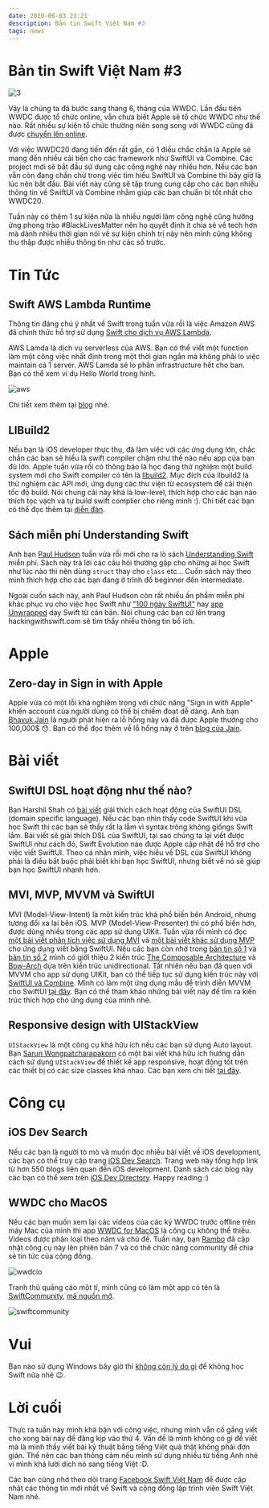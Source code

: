 ```yaml
---
date: 2020-06-03 23:21
description: Bản tin Swift Việt Nam #3
tags: news
---
```


# Bản tin Swift Việt Nam #3

![3](https://raw.githubusercontent.com/SwiftVietnam/SwiftVietnam/master/Output/Images/swiftvietnam/swiftvietnam_3.png)

Vậy là chúng ta đã bước sang tháng 6, tháng của WWDC. Lần đầu tiên WWDC được tổ chức online, vẫn chưa biết Apple sẽ tổ chức WWDC như thế nào. Rất nhiều sự kiện tổ chức thường niên song song với WWDC cũng đã được [chuyển lên online](https://twitter.com/subdigital/status/1265724374642024448).

Với việc WWDC20 đang tiến đến rất gần, có 1 điều chắc chắn là Apple sẽ mang đến nhiều cải tiến cho các framework như SwiftUI và Combine. Các project mới sẽ bắt đầu sử dụng các công nghệ này nhiều hơn. Nếu các bạn vẫn còn đang chần chừ trong việc tìm hiểu SwiftUI và Combine thì bây giờ là lúc nên bắt đầu. Bài viết này cũng sẽ tập trung cung cấp cho các bạn nhiều thông tin về SwiftUI và Combine nhằm giúp các bạn chuẩn bị tốt nhất cho WWDC20.

Tuần này có thêm 1 sự kiện nữa là nhiều người làm công nghệ cũng hưởng ứng phong trào #BlackLivesMatter nên họ quyết định ít chia sẻ về tech hơn mà dành nhiều thời gian nói về sự kiện chính trị này nên mình cũng không thu thập được nhiều thông tin như các số trước.

# Tin Tức

## Swift AWS Lambda Runtime

Thông tin đáng chú ý nhất về Swift trong tuần vừa rồi là việc Amazon AWS đã chính thức hỗ trợ sử dụng [Swift cho dịch vụ AWS Lambda](https://github.com/swift-server/swift-aws-lambda-runtime/).

AWS Lamda là dịch vụ serverless của AWS. Bạn có thể viết một function làm một công việc nhất định trong một thời gian ngắn mà không phải lo việc maintain cả 1 server. AWS Lamda sẽ lo phần infrastructure hết cho ban.  
Bạn có thể xem ví dụ Hello World trong hình. 

![aws](https://raw.githubusercontent.com/SwiftVietnam/SwiftVietnam/master/Output/Images/swiftvietnam/awslambda.png)

Chi tiết xem thêm tại [blog](https://swift.org/blog/aws-lambda-runtime/) nhé.

## LlBuild2

Nếu bạn là iOS developer thực thụ, đã làm việc với các ứng dụng lớn, chắc chắn các bạn sẽ hiểu là swift compiler chậm như thế nào nếu app của bạn đủ lớn. Apple tuần vừa rồi có thông báo là học đang thử nghiệm một build system mới cho Swift compiler có tên là [llbuild2](https://forums.swift.org/t/llbuild2/36896). Mục đích của llbuild2 là thử nghiệm các API mới, ứng dụng các thư viện từ ecosystem để cải thiện tốc độ build. Nói chung cái này khá là low-level, thích hợp cho các bạn nào thích tọc vạch và tự build swift complier cho riêng mình :). Chi tiết các bạn có thể đọc thêm tại [diễn đàn](https://forums.swift.org/t/llbuild2/36896).

## Sách miễn phí Understanding Swift

Anh bạn [Paul Hudson](https://www.hackingwithswift.com/) tuần vừa rồi mới cho ra lò sách [Understanding Swift](https://www.hackingwithswift.com/) miễn phí. Sách này trả lời các câu hỏi thường gặp cho những ai học Swift như lúc nào thì nên dùng `struct` thay cho `class` etc... Cuốn sách này theo mình thích hợp cho các bạn đang ở trình đồ beginner đến intermediate. 

Ngoài cuốn sách này, anh Paul Hudson còn rất nhiều ấn phẩm miễn phí khác phục vụ cho việc học Swift như ["100 ngày SwiftUI"](https://www.hackingwithswift.com/100/swiftui) hay [app Unwrapped](https://apps.apple.com/us/app/unwrap/id1440611372) dạy Swift từ căn bản. Nói chung các bạn cứ lên trang hackingwithswift.com sẽ tìm thấy nhiều thông tin bổ ích.

# Apple

## Zero-day in Sign in with Apple

Apple vừa có một lỗi khá nghiêm trọng với chức năng "Sign in with Apple" khiến account của người dùng có thể bị chiếm đoạt dễ dàng. Anh bạn [Bhavuk Jain](https://bhavukjain.com/about/) là người phát hiện ra lỗ hổng này và đã được Apple thưởng cho 100,000$ 😯. Bạn có thể đọc thêm về lỗ hổng này ở trên [blog của Jain](https://bhavukjain.com/blog/2020/05/30/zeroday-signin-with-apple/).

# Bài viết

## SwiftUI DSL hoạt động như thế nào?

Bạn Harshil Shah có [bài viết](https://harshil.net/blog/swiftui-dsl-function-builders) giải thích cách hoạt động của SwiftUI DSL (domain specific language). Nếu các bạn nhìn thấy code SwiftUI khi vừa học Swift thì các bạn sẽ thấy rất lạ lẫm vì syntax trông không giốngs Swift lắm. Bài viết sẽ giải thích DSL của SwiftUI, tại sao chúng ta lại viết được SwiftUI như cách đó, Swift Evolution nào được Apple cập nhật để hỗ trợ cho việc viết SwiftUI. Theo cá nhân mình, việc hiểu về DSL của SwiftUI không phải là điều bắt buộc phải biết khi bạn học SwiftUI, nhưng biết về nó sẽ giúp bạn học SwiftUI nhanh hơn.

## MVI, MVP, MVVM và SwiftUI

MVI (Model-View-Intent) là một kiến trúc khá phổ biến bên Android, nhưng tương đối xa lại bên iOS. MVP (Model-View-Presenter) thì có phổ biến hơn, được dùng nhiều trong các app sử dung UIKit. Tuần vừa rồi mình có đọc[ một bài viết phân tích việc sử dụng MVI](https://medium.com/better-programming/mvi-architecture-for-swiftui-apps-cff44428394) và [một bài viết khác sử dụng MVP](https://lascorbe.com/posts/2020-04-27-MVPCoordinators-SwiftUI-part1/) cho ứng dụng viết bằng SwiftUI. Nếu các bạn còn nhớ trong [bản tin số 1](https://swiftvietnam.com/posts/2020-05-20_ban_tin_swift_vietnam_so_1/) và [bản tin số 2](https://swiftvietnam.com/posts/2020-05-27_ban_tin_swift_vietnam_so_2/) mình có giới thiệu 2 kiến trúc [The Composable Architecture](https://github.com/pointfreeco/swift-composable-architecture) và [Bow-Arch](https://arch.bow-swift.io/) dựa trên kiến trúc unidirectional. Tất nhiên nếu bạn đã quen với MVVM cho app sử dụng UIKit, bạn có thể tiếp tục sử dụng kiến trúc này với [SwiftUI và Combine](https://medium.com/flawless-app-stories/mvvm-in-swiftui-8a2e9cc2964a). Mình có làm một ứng dụng mẫu để trình diễn MVVM cho SwiftUI [tại đây](https://github.com/antranapp/PixabaySwiftUICombine). Bạn có thể tham khảo những bài viết này để tìm ra kiến trúc thích hợp cho ứng dụng của mình nhé.

## Responsive design with UIStackView

`UIStackView` là một công cụ khá hữu ích nếu các bạn sử dụng Auto layout. Bạn [Sarun Wongpatcharapakorn](https://sarunw.com/) có một bài viết khá hữu ích hướng dẫn cách sử dụng `UIStackView` để thiết kế app responsive, hoạt động tốt trên các thiết bị có các size classes khá nhau. Các bạn xem chi tiết [tại đây](https://sarunw.com/posts/responsive-design-with-uistackview).

# Công cụ

## iOS Dev Search

Nếu các bạn là người tò mò và muốn đọc nhiều bài viết về iOS development, các bạn có thể truy cập trang [iOS Dev Search](https://iosdevsearch.com/). Trang web này tổng hợp link từ hơn 550 blogs liên quan đến iOS development. Danh sách các blog này các bạn có thể xem trên [iOS Dev Directory](https://iosdevdirectory.com/). Happy reading :)

## WWDC cho MacOS

Nếu các bạn muốn xem lại các videos của các kỳ WWDC trước offline trên máy Mac của mình thì app [WWDC for MacOS](https://wwdc.io/) là công cụ không thể thiếu. Videos được phân loại theo năm và chủ đề. Tuần này, bạn [Rambo](https://rambo.codes/) đã cập nhật công cụ này lên phiên bản 7 và có thê chức năng community để chia sẻ tin tức của cộng đồng. 

![wwdcio](https://raw.githubusercontent.com/SwiftVietnam/SwiftVietnam/master/Output/Images/swiftvietnam/wwdcio.png)

Tranh thủ quảng cáo một tí, mình cũng có làm một app có tên là [SwiftCommunity](https://swiftcommunity.app/), [mã nguồn mở](https://github.com/superarcswift/SwiftCommunity). 

![swiftcommunity](https://raw.githubusercontent.com/SwiftVietnam/SwiftVietnam/master/Output/Images/swiftvietnam/swiftcommunity.png)

# Vui

Bạn nào sử dụng Windows bây giờ thì [không còn lý do gì](https://twitter.com/daniel_duan/status/1266052118462394368) để không học Swift nữa nhé 😉.

# Lời cuối

Thực ra tuần này mình khá bận với công việc, nhưng mình vẫn cố gắng viết cho xong bài này để đăng kịp vào thứ 4. Vấn đề là mình không có gì để viết mà là mình thấy viết bài kỹ thuật bằng tiếng Việt quả thật không phải đơn giản. Thế nên các bạn thông cảm nếu mình sử dụng nhiều từ tiếng Anh nhé vì mình khá lười dịch nó sang tiếng Việt :D.

Các bạn cũng nhớ theo dõi trang [Facebook Swift Việt Nam](https://www.facebook.com/Swift-Vi%E1%BB%87t-Nam-396835394265318) để được cập nhật các thông tin mới nhất về Swift và cộng đồng lập trình viên Swift Việt Nam nhé.
